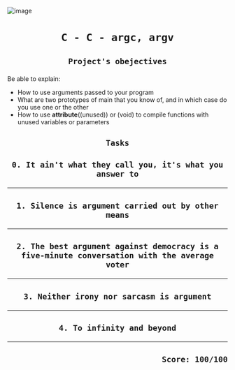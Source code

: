![image](https://tanakatarou.tech/wp-content/uploads/2021/10/4c85c234076325c638e2c305400f29d6.jpg)

# <p align=center>`C - C - argc, argv`</p>
## <p align=center> `Project's obejectives` </p>
Be able to explain:
- How to use arguments passed to your program
- What are two prototypes of main that you know of, and in which case do you use one or the other
- How to use __attribute__((unused)) or (void) to compile functions with unused variables or parameters


## <p align=center>`Tasks`</p>
## <p align=center>`0. It ain't what they call you, it's what you answer to`</p>
-------------------------------------------------
## <p align=center>`1. Silence is argument carried out by other means`</p>
-------------------------------------------------
## <p align=center>`2. The best argument against democracy is a five-minute conversation with the average voter`</p>
-------------------------------------------------
## <p align=center>`3. Neither irony nor sarcasm is argument`</p>
-------------------------------------------------
## <p align=center>`4. To infinity and beyond`</p>
-------------------------------------------------

## <p align=right>`Score: 100/100`</p>
